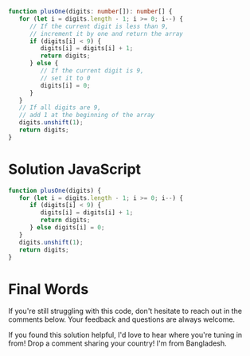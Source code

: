 ```ts
function plusOne(digits: number[]): number[] {
   for (let i = digits.length - 1; i >= 0; i--) {
      // If the current digit is less than 9,
      // increment it by one and return the array
      if (digits[i] < 9) {
         digits[i] = digits[i] + 1;
         return digits;
      } else {
         // If the current digit is 9,
         // set it to 0
         digits[i] = 0;
      }
   }
   // If all digits are 9,
   // add 1 at the beginning of the array
   digits.unshift(1);
   return digits;
}
```

# Solution JavaScript

```js
function plusOne(digits) {
   for (let i = digits.length - 1; i >= 0; i--) {
      if (digits[i] < 9) {
         digits[i] = digits[i] + 1;
         return digits;
      } else digits[i] = 0;
   }
   digits.unshift(1);
   return digits;
}
```
# Final Words

If you're still struggling with this code, don't hesitate to reach out in the comments below. Your feedback and questions are always welcome.

If you found this solution helpful, I'd love to hear where you're tuning in from! Drop a comment sharing your country! I'm from Bangladesh.